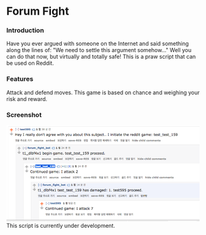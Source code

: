 # Forum Fight

### Introduction
Have you ever argued with someone on the Internet and said something along the lines of: "We need to settle this argument somehow..."
Well you can do that now, but virtually and totally safe! This is a praw script that can be used on Reddit.

### Features
Attack and defend moves. This game is based on chance and weighing your risk and reward.

### Screenshot
<img src="https://github.com/shincoding/forum-fight/blob/master/Screen%20Shot%202017-08-07%20at%2010.10.17%20PM.png" width="660"> 
<br />
This script is currently under development.
